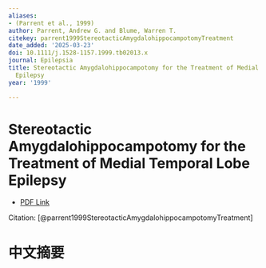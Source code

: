 ```yaml
---
aliases:
- (Parrent et al., 1999)
author: Parrent, Andrew G. and Blume, Warren T.
citekey: parrent1999StereotacticAmygdalohippocampotomyTreatment
date_added: '2025-03-23'
doi: 10.1111/j.1528-1157.1999.tb02013.x
journal: Epilepsia
title: Stereotactic Amygdalohippocampotomy for the Treatment of Medial Temporal Lobe
  Epilepsy
year: '1999'

---
```

# Stereotactic Amygdalohippocampotomy for the Treatment of Medial Temporal Lobe Epilepsy
- [PDF Link](zotero://open-pdf/library/items/Z43BQ6E4)

Citation: [@parrent1999StereotacticAmygdalohippocampotomyTreatment]

# 中文摘要

